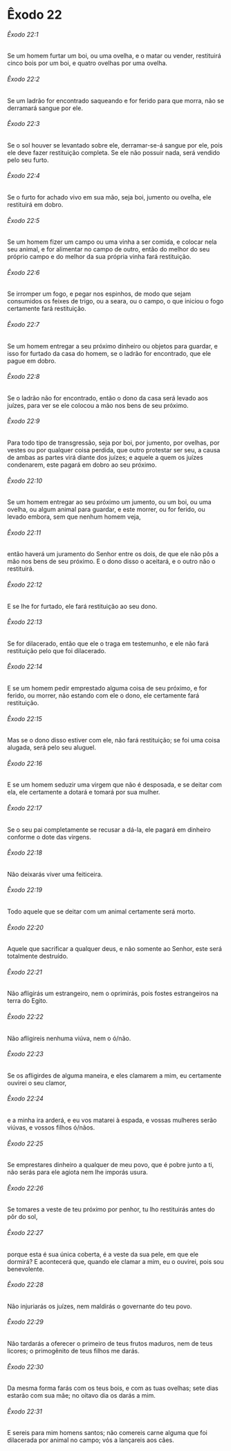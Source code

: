 # Êxodo 22

###### Êxodo 22:1

Se um homem furtar um boi, ou uma ovelha, e o matar ou vender, restituirá cinco bois por um boi, e quatro ovelhas por uma ovelha.

###### Êxodo 22:2

Se um ladrão for encontrado saqueando e for ferido para que morra, não se derramará sangue por ele.

###### Êxodo 22:3

Se o sol houver se levantado sobre ele, derramar-se-á sangue por ele, pois ele deve fazer restituição completa. Se ele não possuir nada, será vendido pelo seu furto.

###### Êxodo 22:4

Se o furto for achado vivo em sua mão, seja boi, jumento ou ovelha, ele restituirá em dobro.

###### Êxodo 22:5

Se um homem fizer um campo ou uma vinha a ser comida, e colocar nela seu animal, e for alimentar no campo de outro, então do melhor do seu próprio campo e do melhor da sua própria vinha fará restituição.

###### Êxodo 22:6

Se irromper um fogo, e pegar nos espinhos, de modo que sejam consumidos os feixes de trigo, ou a seara, ou o campo, o que iniciou o fogo certamente fará restituição.

###### Êxodo 22:7

Se um homem entregar a seu próximo dinheiro ou objetos para guardar, e isso for furtado da casa do homem, se o ladrão for encontrado, que ele pague em dobro.

###### Êxodo 22:8

Se o ladrão não for encontrado, então o dono da casa será levado aos juízes, para ver se ele colocou a mão nos bens de seu próximo.

###### Êxodo 22:9

Para todo tipo de transgressão, seja por boi, por jumento, por ovelhas, por vestes ou por qualquer coisa perdida, que outro protestar ser seu, a causa de ambas as partes virá diante dos juízes; e aquele a quem os juízes condenarem, este pagará em dobro ao seu próximo.

###### Êxodo 22:10

Se um homem entregar ao seu próximo um jumento, ou um boi, ou uma ovelha, ou algum animal para guardar, e este morrer, ou for ferido, ou levado embora, sem que nenhum homem veja,

###### Êxodo 22:11

então haverá um juramento do Senhor entre os dois, de que ele não pôs a mão nos bens de seu próximo. E o dono disso o aceitará, e o outro não o restituirá.

###### Êxodo 22:12

E se lhe for furtado, ele fará restituição ao seu dono.

###### Êxodo 22:13

Se for dilacerado, então que ele o traga em testemunho, e ele não fará restituição pelo que foi dilacerado.

###### Êxodo 22:14

E se um homem pedir emprestado alguma coisa de seu próximo, e for ferido, ou morrer, não estando com ele o dono, ele certamente fará restituição.

###### Êxodo 22:15

Mas se o dono disso estiver com ele, não fará restituição; se foi uma coisa alugada, será pelo seu aluguel.

###### Êxodo 22:16

E se um homem seduzir uma virgem que não é desposada, e se deitar com ela, ele certamente a dotará e tomará por sua mulher.

###### Êxodo 22:17

Se o seu pai completamente se recusar a dá-la, ele pagará em dinheiro conforme o dote das virgens.

###### Êxodo 22:18

Não deixarás viver uma feiticeira.

###### Êxodo 22:19

Todo aquele que se deitar com um animal certamente será morto.

###### Êxodo 22:20

Aquele que sacrificar a qualquer deus, e não somente ao Senhor, este será totalmente destruído.

###### Êxodo 22:21

Não afligirás um estrangeiro, nem o oprimirás, pois fostes estrangeiros na terra do Egito.

###### Êxodo 22:22

Não afligireis nenhuma viúva, nem o ó/não.

###### Êxodo 22:23

Se os afligirdes de alguma maneira, e eles clamarem a mim, eu certamente ouvirei o seu clamor,

###### Êxodo 22:24

e a minha ira arderá, e eu vos matarei à espada, e vossas mulheres serão viúvas, e vossos filhos ó/nãos.

###### Êxodo 22:25

Se emprestares dinheiro a qualquer de meu povo, que é pobre junto a ti, não serás para ele agiota nem lhe imporás usura.

###### Êxodo 22:26

Se tomares a veste de teu próximo por penhor, tu lho restituirás antes do pôr do sol,

###### Êxodo 22:27

porque esta é sua única coberta, é a veste da sua pele, em que ele dormirá? E acontecerá que, quando ele clamar a mim, eu o ouvirei, pois sou benevolente.

###### Êxodo 22:28

Não injuriarás os juízes, nem maldirás o governante do teu povo.

###### Êxodo 22:29

Não tardarás a oferecer o primeiro de teus frutos maduros, nem de teus licores; o primogênito de teus filhos me darás.

###### Êxodo 22:30

Da mesma forma farás com os teus bois, e com as tuas ovelhas; sete dias estarão com sua mãe; no oitavo dia os darás a mim.

###### Êxodo 22:31

E sereis para mim homens santos; não comereis carne alguma que foi dilacerada por animal no campo; vós a lançareis aos cães.

